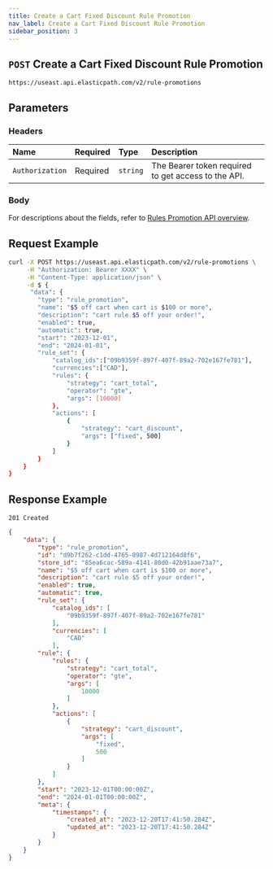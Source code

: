 ```yaml
---
title: Create a Cart Fixed Discount Rule Promotion
nav_label: Create a Cart Fixed Discount Rule Promotion
sidebar_position: 3
---
```


## `POST` Create a Cart Fixed Discount Rule Promotion

```http
https://useast.api.elasticpath.com/v2/rule-promotions
```

## Parameters

### Headers

| Name            | Required | Type     | Description                          |
|:----------------|:---------|:---------|:-------------------------------------|
| `Authorization` | Required | `string` | The Bearer token required to get access to the API. |

### Body

For descriptions about the fields, refer to [Rules Promotion API overview](/docs/rule-promotions/rule-promotions-api/rule-promotions-api-overview).

## Request Example

```bash
curl -X POST https://useast.api.elasticpath.com/v2/rule-promotions \
     -H "Authorization: Bearer XXXX" \
     -H "Content-Type: application/json" \
     -d $ {
      "data": {
        "type": "rule_promotion",
        "name": "$5 off cart when cart is $100 or more",
        "description": "cart rule $5 off your order!",
        "enabled": true,
        "automatic": true,
        "start": "2023-12-01",
        "end": "2024-01-01",
        "rule_set": {
            "catalog_ids":["09b9359f-897f-407f-89a2-702e167fe781"],
            "currencies":["CAD"],
            "rules": {
                "strategy": "cart_total",
                "operator": "gte",
                "args": [10000]
            },
            "actions": [
                {
                    "strategy": "cart_discount",
                    "args": ["fixed", 500]
                }
            ]
        }
    }
}
```

## Response Example

`201 Created`

```json
{
    "data": {
        "type": "rule_promotion",
        "id": "d9b7f262-c1dd-4765-8987-4d712164d8f6",
        "store_id": "85ea6cac-589a-4141-80d0-42b91aae73a7",
        "name": "$5 off cart when cart is $100 or more",
        "description": "cart rule $5 off your order!",
        "enabled": true,
        "automatic": true,
        "rule_set": {
            "catalog_ids": [
                "09b9359f-897f-407f-89a2-702e167fe781"
            ],
            "currencies": [
                "CAD"
            ],
        "rule": {
            "rules": {
                "strategy": "cart_total",
                "operator": "gte",
                "args": [
                    10000
                ]
            },
            "actions": [
                {
                    "strategy": "cart_discount",
                    "args": [
                        "fixed",
                        500
                    ]
                }
            ]
        },
        "start": "2023-12-01T00:00:00Z",
        "end": "2024-01-01T00:00:00Z",
        "meta": {
            "timestamps": {
                "created_at": "2023-12-20T17:41:50.284Z",
                "updated_at": "2023-12-20T17:41:50.284Z"
            }
        }
    }
}
```
